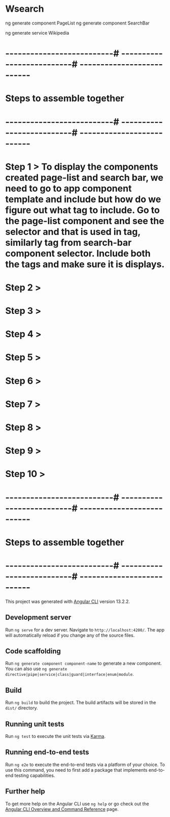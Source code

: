 # Wsearch

ng generate component PageList
ng generate component SearchBar

ng generate service Wikipedia

# --------------------------# --------------------------# --------------------------
# Steps to assemble together
# --------------------------# --------------------------# --------------------------

# Step 1 > To display the components created page-list and search bar, we need to go to app component template and include but how do we figure out what tag to include. Go to the page-list component and see the selector and that is used in tag<app-page-list>, similarly <app-search-bar> tag from search-bar component selector. Include both the tags and make sure it is displays.

# Step 2 >
# Step 3 >
# Step 4 >
# Step 5 >
# Step 6 >
# Step 7 >
# Step 8 >
# Step 9 >
# Step 10 >

# --------------------------# --------------------------# --------------------------
# Steps to assemble together
# --------------------------# --------------------------# --------------------------
This project was generated with [Angular CLI](https://github.com/angular/angular-cli) version 13.2.2.

## Development server

Run `ng serve` for a dev server. Navigate to `http://localhost:4200/`. The app will automatically reload if you change any of the source files.

## Code scaffolding

Run `ng generate component component-name` to generate a new component. You can also use `ng generate directive|pipe|service|class|guard|interface|enum|module`.

## Build

Run `ng build` to build the project. The build artifacts will be stored in the `dist/` directory.

## Running unit tests

Run `ng test` to execute the unit tests via [Karma](https://karma-runner.github.io).

## Running end-to-end tests

Run `ng e2e` to execute the end-to-end tests via a platform of your choice. To use this command, you need to first add a package that implements end-to-end testing capabilities.

## Further help

To get more help on the Angular CLI use `ng help` or go check out the [Angular CLI Overview and Command Reference](https://angular.io/cli) page.
